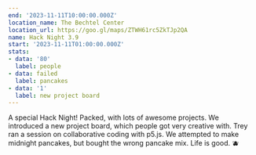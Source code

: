 ```yaml
---
end: '2023-11-11T10:00:00.000Z'
location_name: The Bechtel Center
location_url: https://goo.gl/maps/ZTWH61rc5ZkTJp2QA
name: Hack Night 3.9
start: '2023-11-11T01:00:00.000Z'
stats:
- data: '80'
  label: people
- data: failed
  label: pancakes
- data: '1'
  label: new project board
---
```


A special Hack Night! Packed, with lots of awesome projects. We introduced a new project board, which people got very creative with. Trey ran a session on collaborative coding with p5.js. We attempted to make midnight pancakes, but bought the wrong pancake mix. Life is good. 🫐